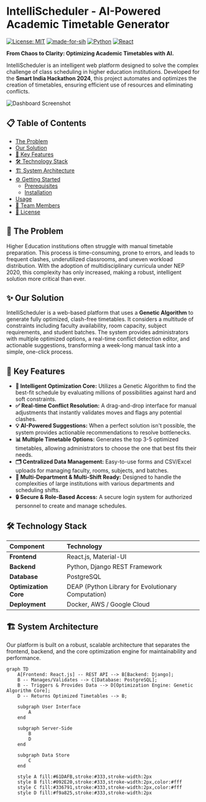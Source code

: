 # IntelliScheduler - AI-Powered Academic Timetable Generator

[![License: MIT](https://img.shields.io/badge/License-MIT-yellow.svg)](https://opensource.org/licenses/MIT)
[![made-for-sih](https://img.shields.io/badge/Made%20for-SIH%202024-blue.svg)](https://www.sih.gov.in/)
[![Python](https://img.shields.io/badge/Python-3.9%2B-blue.svg)](https://www.python.org/)
[![React](https://img.shields.io/badge/React-18.x-61DAFB.svg?logo=react)](https://reactjs.org/)

**From Chaos to Clarity: Optimizing Academic Timetables with AI.**

IntelliScheduler is an intelligent web platform designed to solve the complex challenge of class scheduling in higher education institutions. Developed for the **Smart India Hackathon 2024**, this project automates and optimizes the creation of timetables, ensuring efficient use of resources and eliminating conflicts.

![Dashboard Screenshot](https://i.imgur.com/your-screenshot-link.png) 
## 📋 Table of Contents

- [The Problem](#-the-problem)
- [Our Solution](#-our-solution)
- [🚀 Key Features](#-key-features)
- [🛠️ Technology Stack](#️-technology-stack)
- [🏗️ System Architecture](#️-system-architecture)
- [⚙️ Getting Started](#️-getting-started)
  - [Prerequisites](#prerequisites)
  - [Installation](#installation)
- [Usage](#-usage)
- [👥 Team Members](#-team-members)
- [📜 License](#-license)

## 📌 The Problem

Higher Education institutions often struggle with manual timetable preparation. This process is time-consuming, prone to errors, and leads to frequent clashes, underutilized classrooms, and uneven workload distribution. With the adoption of multidisciplinary curricula under NEP 2020, this complexity has only increased, making a robust, intelligent solution more critical than ever.

## ✨ Our Solution

IntelliScheduler is a web-based platform that uses a **Genetic Algorithm** to generate fully optimized, clash-free timetables. It considers a multitude of constraints including faculty availability, room capacity, subject requirements, and student batches. The system provides administrators with multiple optimized options, a real-time conflict detection editor, and actionable suggestions, transforming a week-long manual task into a simple, one-click process.

## 🚀 Key Features

* **🧠 Intelligent Optimization Core:** Utilizes a Genetic Algorithm to find the best-fit schedule by evaluating millions of possibilities against hard and soft constraints.
* **✅ Real-time Conflict Resolution:** A drag-and-drop interface for manual adjustments that instantly validates moves and flags any potential clashes.
* **💡 AI-Powered Suggestions:** When a perfect solution isn't possible, the system provides actionable recommendations to resolve bottlenecks.
* **📊 Multiple Timetable Options:** Generates the top 3-5 optimized timetables, allowing administrators to choose the one that best fits their needs.
* **🗂️ Centralized Data Management:** Easy-to-use forms and CSV/Excel uploads for managing faculty, rooms, subjects, and batches.
* **🏢 Multi-Department & Multi-Shift Ready:** Designed to handle the complexities of large institutions with various departments and scheduling shifts.
* **🔒 Secure & Role-Based Access:** A secure login system for authorized personnel to create and manage schedules.

## 🛠️ Technology Stack

| Component | Technology |
| :--- | :--- |
| **Frontend** | React.js, Material-UI |
| **Backend** | Python, Django REST Framework |
| **Database** | PostgreSQL |
| **Optimization Core** | DEAP (Python Library for Evolutionary Computation) |
| **Deployment** | Docker, AWS / Google Cloud |

## 🏗️ System Architecture

Our platform is built on a robust, scalable architecture that separates the frontend, backend, and the core optimization engine for maintainability and performance.

```mermaid
graph TD
    A[Frontend: React.js] -- REST API --> B[Backend: Django];
    B -- Manages/Validates --> C[Database: PostgreSQL];
    B -- Triggers & Provides Data --> D[Optimization Engine: Genetic Algorithm Core];
    D -- Returns Optimized Timetables --> B;

    subgraph User Interface
        A
    end

    subgraph Server-Side
        B
        D
    end

    subgraph Data Store
        C
    end

    style A fill:#61DAFB,stroke:#333,stroke-width:2px
    style B fill:#092E20,stroke:#333,stroke-width:2px,color:#fff
    style C fill:#336791,stroke:#333,stroke-width:2px,color:#fff
    style D fill:#f9a825,stroke:#333,stroke-width:2px
